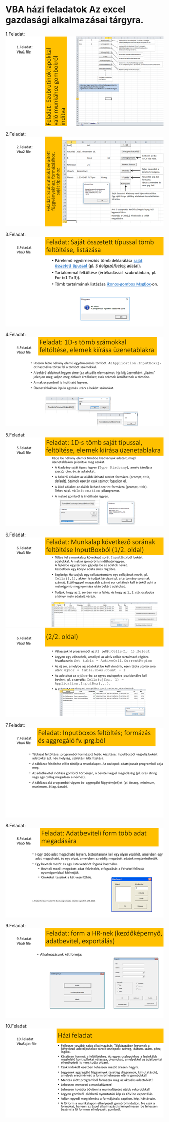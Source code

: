 # VBA házi feladatok Az excel gazdasági alkalmazásai tárgyra.

1.Feladat:
![alt text](hazik/Hazi1.PNG?raw=true "1.Feladat")

2.Feladat:
![alt text](hazik/Hazi2.PNG?raw=true "2.Feladat")

3.Feladat:
![alt text](hazik/Hazi3.PNG?raw=true "3.Feladat")

4.Feladat:
![alt text](hazik/Hazi4.PNG?raw=true "4.Feladat")

5.Feladat:
![alt text](hazik/Hazi5.PNG?raw=true "5.Feladat")

6.Feladat:
![alt text](hazik/Hazi6.PNG?raw=true "6.Feladat/1")
![alt text](hazik/Hazi7.PNG?raw=true "6.Feladat/2")

7.Feladat:
![alt text](hazik/Hazi8.PNG?raw=true "7.Feladat")

8.Feladat:
![alt text](hazik/Hazi9.PNG?raw=true "8.Feladat")

9.Feladat:
![alt text](hazik/Hazi10.PNG?raw=true "9.Feladat")

10.Feladat:
![alt text](hazik/Hazi11.PNG?raw=true "10.Feladat")
